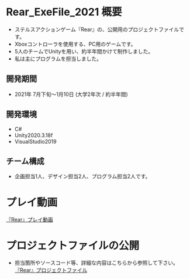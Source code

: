 # Rear_ExeFile_2021 概要
- ステルスアクションゲーム『Rear』の、公開用のプロジェクトファイルです。  
- Xboxコントローラを使用する、PC用のゲームです。  
- 5人のチームでUnityを用い、約半年間かけて制作しました。  
- 私は主にプログラムを担当しました。
## 開発期間
- 2021年 7月下旬～1月10日 (大学2年次 / 約半年間)  
## 開発環境
- C#
- Unity2020.3.18f
- VisualStudio2019
## チーム構成
- 企画担当1人、デザイン担当2人、プログラム担当2人です。
  
  
  
# プレイ動画
[『Rear』プレイ動画](https://youtu.be/mYLQkXrPDaM)  
  
  
  
# プロジェクトファイルの公開
- 担当箇所やソースコード等、詳細な内容はこちらから参照して下さい。  
[『Rear』プロジェクトファイル](https://github.com/shuhei-M/Rear_ProjectFile_2021)  
